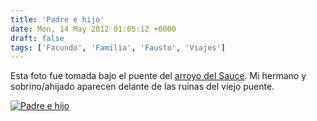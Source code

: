```yaml
---
title: 'Padre e hijo'
date: Mon, 14 May 2012 01:05:12 +0000
draft: false
tags: ['Facundo', 'Familia', 'Fausto', 'Viajes']
---
```


Esta foto fue tomada bajo el puente del [arroyo del Sauce](http://g.co/maps/fby77). Mi hermano y sobrino/ahijado aparecen delante de las ruinas del viejo puente.   

[![](https://lh5.googleusercontent.com/-PoFwtJYYZjc/T7BZHvaOqSI/AAAAAAAAFRY/KbPpDlE0Hxs/s640/IMG%25208594bw-2.jpg "Padre e hijo")](https://picasaweb.google.com/lh/photo/GFG2A-XWgo1jdmru8nMHf9MTjNZETYmyPJy0liipFm0?feat=directlink)

